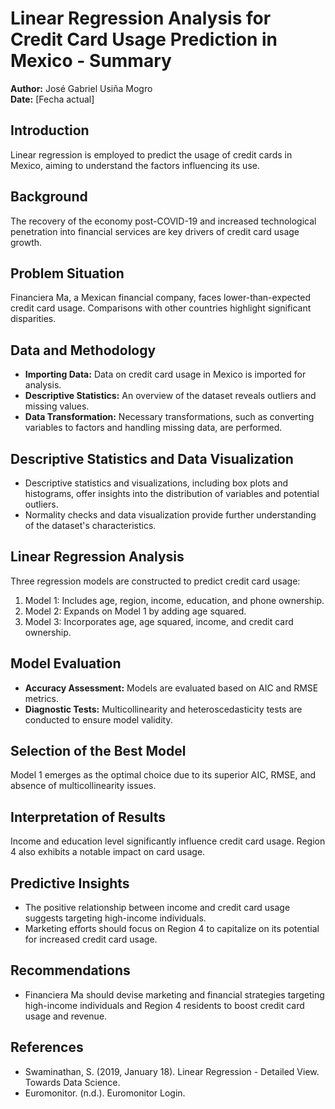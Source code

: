 # Linear Regression Analysis for Credit Card Usage Prediction in Mexico - Summary

**Author:** José Gabriel Usiña Mogro  
**Date:** [Fecha actual]  

## Introduction
Linear regression is employed to predict the usage of credit cards in Mexico, aiming to understand the factors influencing its use.

## Background
The recovery of the economy post-COVID-19 and increased technological penetration into financial services are key drivers of credit card usage growth.

## Problem Situation
Financiera Ma, a Mexican financial company, faces lower-than-expected credit card usage. Comparisons with other countries highlight significant disparities.

## Data and Methodology
- **Importing Data:** Data on credit card usage in Mexico is imported for analysis.
- **Descriptive Statistics:** An overview of the dataset reveals outliers and missing values.
- **Data Transformation:** Necessary transformations, such as converting variables to factors and handling missing data, are performed.

## Descriptive Statistics and Data Visualization
- Descriptive statistics and visualizations, including box plots and histograms, offer insights into the distribution of variables and potential outliers.
- Normality checks and data visualization provide further understanding of the dataset's characteristics.

## Linear Regression Analysis
Three regression models are constructed to predict credit card usage:
1. Model 1: Includes age, region, income, education, and phone ownership.
2. Model 2: Expands on Model 1 by adding age squared.
3. Model 3: Incorporates age, age squared, income, and credit card ownership.

## Model Evaluation
- **Accuracy Assessment:** Models are evaluated based on AIC and RMSE metrics.
- **Diagnostic Tests:** Multicollinearity and heteroscedasticity tests are conducted to ensure model validity.

## Selection of the Best Model
Model 1 emerges as the optimal choice due to its superior AIC, RMSE, and absence of multicollinearity issues.

## Interpretation of Results
Income and education level significantly influence credit card usage. Region 4 also exhibits a notable impact on card usage.

## Predictive Insights
- The positive relationship between income and credit card usage suggests targeting high-income individuals.
- Marketing efforts should focus on Region 4 to capitalize on its potential for increased credit card usage.

## Recommendations
- Financiera Ma should devise marketing and financial strategies targeting high-income individuals and Region 4 residents to boost credit card usage and revenue.

## References
- Swaminathan, S. (2019, January 18). Linear Regression - Detailed View. Towards Data Science.
- Euromonitor. (n.d.). Euromonitor Login.
